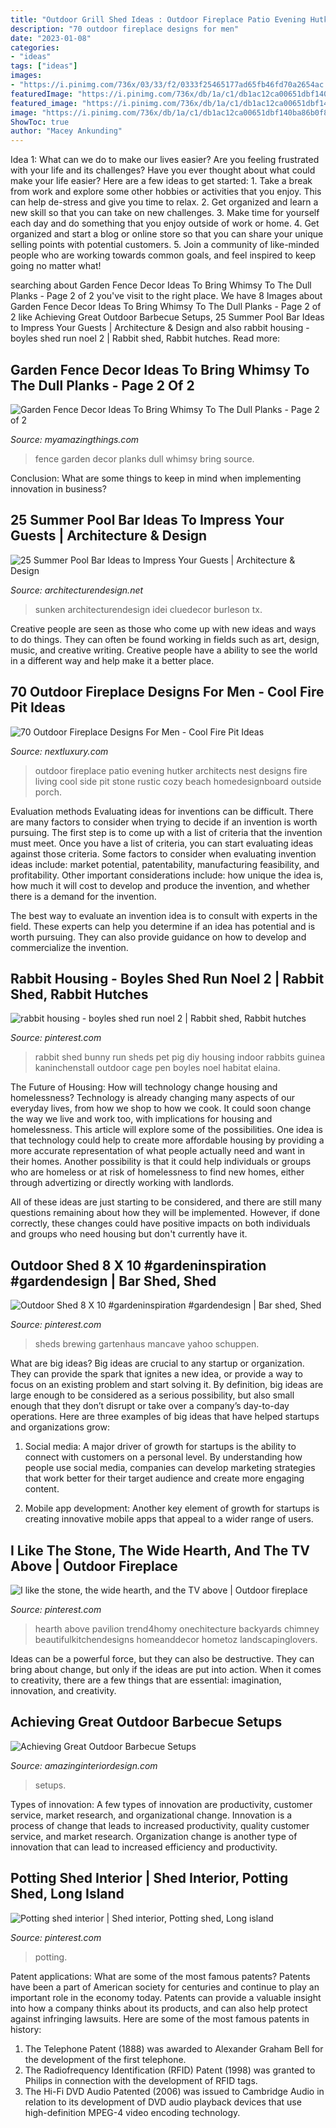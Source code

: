 ```yaml
---
title: "Outdoor Grill Shed Ideas : Outdoor Fireplace Patio Evening Hutker Architects Nest Designs Fire Living Cool Side Pit Stone Rustic Cozy Beach Homedesignboard Outside Porch"
description: "70 outdoor fireplace designs for men"
date: "2023-01-08"
categories:
- "ideas"
tags: ["ideas"]
images:
- "https://i.pinimg.com/736x/03/33/f2/0333f25465177ad65fb46fd70a2654ac.jpg"
featuredImage: "https://i.pinimg.com/736x/db/1a/c1/db1ac12ca00651dbf140ba86b0f8c816.jpg"
featured_image: "https://i.pinimg.com/736x/db/1a/c1/db1ac12ca00651dbf140ba86b0f8c816.jpg"
image: "https://i.pinimg.com/736x/db/1a/c1/db1ac12ca00651dbf140ba86b0f8c816.jpg"
ShowToc: true
author: "Macey Ankunding"
---
```



Idea 1: What can we do to make our lives easier?
Are you feeling frustrated with your life and its challenges? Have you ever thought about what could make your life easier? Here are a few ideas to get started: 1. Take a break from work and explore some other hobbies or activities that you enjoy. This can help de-stress and give you time to relax. 2. Get organized and learn a new skill so that you can take on new challenges. 3. Make time for yourself each day and do something that you enjoy outside of work or home. 4. Get organized and start a blog or online store so that you can share your unique selling points with potential customers. 5. Join a community of like-minded people who are working towards common goals, and feel inspired to keep going no matter what! 
	

		
searching about Garden Fence Decor Ideas To Bring Whimsy To The Dull Planks - Page 2 of 2 you've visit to the right place. We have 8 Images about Garden Fence Decor Ideas To Bring Whimsy To The Dull Planks - Page 2 of 2 like Achieving Great Outdoor Barbecue Setups, 25 Summer Pool Bar Ideas to Impress Your Guests | Architecture &amp; Design and also rabbit housing - boyles shed run noel 2 | Rabbit shed, Rabbit hutches. Read more:
		
    
## Garden Fence Decor Ideas To Bring Whimsy To The Dull Planks - Page 2 Of 2

<img loading=lazy src="http://myamazingthings.com/wp-content/uploads/2017/08/garden-fence-decor-10.jpg" onerror="this.onerror=null;this.src='https://tse2.mm.bing.net/th?id=OIP.7vosAbVZPfAp4HVlI7Y8gQHaFj&amp;pid=15.1';" alt="Garden Fence Decor Ideas To Bring Whimsy To The Dull Planks - Page 2 of 2">

_Source: myamazingthings.com_

>fence garden decor planks dull whimsy bring source. 

	

Conclusion: What are some things to keep in mind when implementing innovation in business?
 

    
## 25 Summer Pool Bar Ideas To Impress Your Guests | Architecture &amp; Design

<img loading=lazy src="https://cdn.architecturendesign.net/wp-content/uploads/2014/09/Summer-Pool-Bar-Ideas-9.jpg" onerror="this.onerror=null;this.src='https://tse2.mm.bing.net/th?id=OIP.I5BBckAhy8kKXDGKK5rqOgHaE6&amp;pid=15.1';" alt="25 Summer Pool Bar Ideas to Impress Your Guests | Architecture &amp; Design">

_Source: architecturendesign.net_

>sunken architecturendesign idei cluedecor burleson tx. 

	

Creative people are seen as those who come up with new ideas and ways to do things. They can often be found working in fields such as art, design, music, and creative writing. Creative people have a ability to see the world in a different way and help make it a better place.

    
## 70 Outdoor Fireplace Designs For Men - Cool Fire Pit Ideas

<img loading=lazy src="http://nextluxury.com/wp-content/uploads/cozy-outdoor-fireplace-on-side-of-home.jpg" onerror="this.onerror=null;this.src='https://tse2.mm.bing.net/th?id=OIP.AkK98s1e8mao1D-u1LP0-gHaLH&amp;pid=15.1';" alt="70 Outdoor Fireplace Designs For Men - Cool Fire Pit Ideas">

_Source: nextluxury.com_

>outdoor fireplace patio evening hutker architects nest designs fire living cool side pit stone rustic cozy beach homedesignboard outside porch. 

	

Evaluation methods
Evaluating ideas for inventions can be difficult. There are many factors to consider when trying to decide if an invention is worth pursuing. The first step is to come up with a list of criteria that the invention must meet. Once you have a list of criteria, you can start evaluating ideas against those criteria.
Some factors to consider when evaluating invention ideas include: market potential, patentability, manufacturing feasibility, and profitability. Other important considerations include: how unique the idea is, how much it will cost to develop and produce the invention, and whether there is a demand for the invention.

The best way to evaluate an invention idea is to consult with experts in the field. These experts can help you determine if an idea has potential and is worth pursuing. They can also provide guidance on how to develop and commercialize the invention.

    
## Rabbit Housing - Boyles Shed Run Noel 2 | Rabbit Shed, Rabbit Hutches

<img loading=lazy src="https://i.pinimg.com/736x/db/1a/c1/db1ac12ca00651dbf140ba86b0f8c816.jpg" onerror="this.onerror=null;this.src='https://tse1.mm.bing.net/th?id=OIP.ubfbFHQd4hThVBTdijo3HAHaJ4&amp;pid=15.1';" alt="rabbit housing - boyles shed run noel 2 | Rabbit shed, Rabbit hutches">

_Source: pinterest.com_

>rabbit shed bunny run sheds pet pig diy housing indoor rabbits guinea kaninchenstall outdoor cage pen boyles noel habitat elaina. 

	

The Future of Housing: How will technology change housing and homelessness?
Technology is already changing many aspects of our everyday lives, from how we shop to how we cook. It could soon change the way we live and work too, with implications for housing and homelessness. This article will explore some of the possibilities. 
One idea is that technology could help to create more affordable housing by providing a more accurate representation of what people actually need and want in their homes. Another possibility is that it could help individuals or groups who are homeless or at risk of homelessness to find new homes, either through advertizing or directly working with landlords. 

All of these ideas are just starting to be considered, and there are still many questions remaining about how they will be implemented. However, if done correctly, these changes could have positive impacts on both individuals and groups who need housing but don't currently have it.

    
## Outdoor Shed 8 X 10 #gardeninspiration #gardendesign | Bar Shed, Shed

<img loading=lazy src="https://i.pinimg.com/736x/7f/8a/14/7f8a14055d4b925fabab0eabc84bc5de.jpg" onerror="this.onerror=null;this.src='https://tse1.mm.bing.net/th?id=OIP.fSh63E15OJ8sW22GHFtPZwHaFi&amp;pid=15.1';" alt="Outdoor Shed 8 X 10 #gardeninspiration #gardendesign | Bar shed, Shed">

_Source: pinterest.com_

>sheds brewing gartenhaus mancave yahoo schuppen. 

	

What are big ideas?
Big ideas are crucial to any startup or organization. They can provide the spark that ignites a new idea, or provide a way to focus on an existing problem and start solving it. By definition, big ideas are large enough to be considered as a serious possibility, but also small enough that they don’t disrupt or take over a company’s day-to-day operations. Here are three examples of big ideas that have helped startups and organizations grow:
1. Social media: A major driver of growth for startups is the ability to connect with customers on a personal level. By understanding how people use social media, companies can develop marketing strategies that work better for their target audience and create more engaging content.

2. Mobile app development: Another key element of growth for startups is creating innovative mobile apps that appeal to a wider range of users.

    
## I Like The Stone, The Wide Hearth, And The TV Above | Outdoor Fireplace

<img loading=lazy src="https://i.pinimg.com/736x/03/33/f2/0333f25465177ad65fb46fd70a2654ac.jpg" onerror="this.onerror=null;this.src='https://tse1.mm.bing.net/th?id=OIP.LmW1bZX64P1WFP4ICKlbGAHaJ7&amp;pid=15.1';" alt="I like the stone, the wide hearth, and the TV above | Outdoor fireplace">

_Source: pinterest.com_

>hearth above pavilion trend4homy onechitecture backyards chimney beautifulkitchendesigns homeanddecor hometoz landscapinglovers. 

	

Ideas can be a powerful force, but they can also be destructive. They can bring about change, but only if the ideas are put into action. When it comes to creativity, there are a few things that are essential: imagination, innovation, and creativity.

    
## Achieving Great Outdoor Barbecue Setups

<img loading=lazy src="https://www.amazinginteriordesign.com/wp-content/uploads/2013/08/bbq5.jpg" onerror="this.onerror=null;this.src='https://tse4.mm.bing.net/th?id=OIP.Btp577vqEv9cfboskA_EcgHaFb&amp;pid=15.1';" alt="Achieving Great Outdoor Barbecue Setups">

_Source: amazinginteriordesign.com_

>setups. 

	

Types of innovation: A few types of innovation are productivity, customer service, market research, and organizational change.
Innovation is a process of change that leads to increased productivity, quality customer service, and market research. Organization change is another type of innovation that can lead to increased efficiency and productivity.

    
## Potting Shed Interior | Shed Interior, Potting Shed, Long Island

<img loading=lazy src="https://i.pinimg.com/736x/1f/ee/8f/1fee8fe6630b878244ff192898c9f99d--potting-sheds-tour.jpg" onerror="this.onerror=null;this.src='https://tse1.mm.bing.net/th?id=OIP.WGKaQh2moj3krugXPtSFGAHaLD&amp;pid=15.1';" alt="Potting shed interior | Shed interior, Potting shed, Long island">

_Source: pinterest.com_

>potting. 

	

Patent applications: What are some of the most famous patents?
Patents have been a part of American society for centuries and continue to play an important role in the economy today. Patents can provide a valuable insight into how a company thinks about its products, and can also help protect against infringing lawsuits. Here are some of the most famous patents in history: 
1. The Telephone Patent (1888) was awarded to Alexander Graham Bell for the development of the first telephone. 
2. The Radiofrequency Identification (RFID) Patent (1998) was granted to Philips in connection with the development of RFID tags. 
3. The Hi-Fi DVD Audio Patented (2006) was issued to Cambridge Audio in relation to its development of DVD audio playback devices that use high-definition MPEG-4 video encoding technology. 

